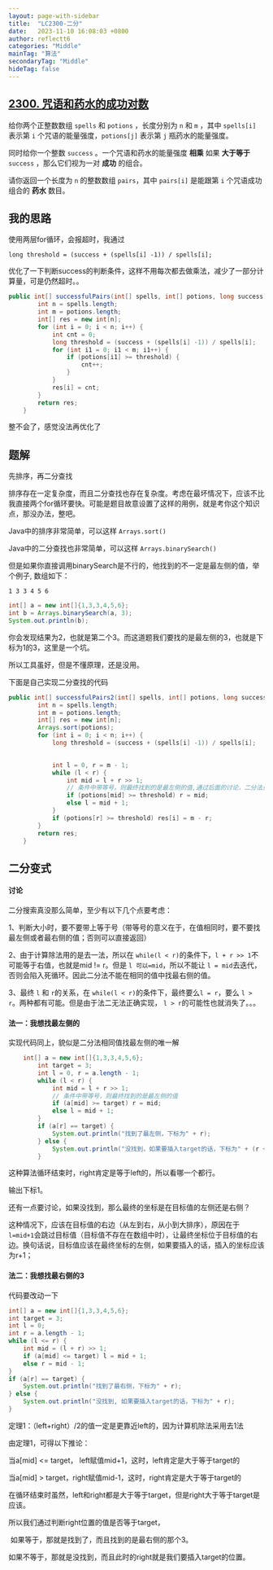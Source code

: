 ```yaml
---
layout: page-with-sidebar
title:  "LC2300-二分"
date:   2023-11-10 16:08:03 +0800
author: reflectt6
categories: "Middle"
mainTag: "算法"
secondaryTag: "Middle"
hideTag: false
---
```

## [2300. 咒语和药水的成功对数](https://leetcode.cn/problems/successful-pairs-of-spells-and-potions/)

给你两个正整数数组 `spells` 和 `potions` ，长度分别为 `n` 和 `m` ，其中 `spells[i]` 表示第 `i` 个咒语的能量强度，`potions[j]` 表示第 `j` 瓶药水的能量强度。

同时给你一个整数 `success` 。一个咒语和药水的能量强度 **相乘** 如果 **大于等于** `success` ，那么它们视为一对 **成功** 的组合。

请你返回一个长度为 `n` 的整数数组 `pairs`，其中 `pairs[i]` 是能跟第 `i` 个咒语成功组合的 **药水** 数目。



## 我的思路

使用两层for循环，会报超时，我通过

`long threshold = (success + (spells[i] -1)) / spells[i];`

优化了一下判断success的判断条件，这样不用每次都去做乘法，减少了一部分计算量，可是仍然超时。。

```java
public int[] successfulPairs(int[] spells, int[] potions, long success) {
        int n = spells.length;
        int m = potions.length;
        int[] res = new int[n];
        for (int i = 0; i < n; i++) {
            int cnt = 0;
            long threshold = (success + (spells[i] -1)) / spells[i];
            for (int i1 = 0; i1 < m; i1++) {
                if (potions[i1] >= threshold) {
                    cnt++;
                }
            }
            res[i] = cnt;
        }
        return res;
    }
```

整不会了，感觉没法再优化了

## 题解

先排序，再二分查找

排序存在一定复杂度，而且二分查找也存在复杂度。考虑在最坏情况下，应该不比我直接两个for循环要快。可能是题目故意设置了这样的用例，就是考你这个知识点，那没办法，整吧。

Java中的排序非常简单，可以这样 `Arrays.sort()`

Java中的二分查找也非常简单，可以这样 `Arrays.binarySearch()`

但是如果你直接调用binarySearch是不行的，他找到的不一定是最左侧的值，举个例子, 数组如下：

```
1 3 3 4 5 6
```

```java
int[] a = new int[]{1,3,3,4,5,6};
int b = Arrays.binarySearch(a, 3);
System.out.println(b);
```

你会发现结果为2，也就是第二个3。而这道题我们要找的是最左侧的3，也就是下标为1的3，这里是一个坑。

所以工具虽好，但是不懂原理，还是没用。

下面是自己实现二分查找的代码

```java
public int[] successfulPairs2(int[] spells, int[] potions, long success) {
        int n = spells.length;
        int m = potions.length;
        int[] res = new int[n];
        Arrays.sort(potions);
        for (int i = 0; i < n; i++) {
            long threshold = (success + (spells[i] -1)) / spells[i];

          
            int l = 0, r = m - 1;
            while (l < r) {
                int mid = l + r >> 1;
              	// 条件中带等号，则最终找到的是最左侧的值,通过后面的讨论，二分法只能找最左侧的值
                if (potions[mid] >= threshold) r = mid;
                else l = mid + 1;
            }
            if (potions[r] >= threshold) res[i] = m - r;
        }
        return res;
    }
```

## 二分变式

#### 讨论

二分搜索真没那么简单，至少有以下几个点要考虑：

1、判断大小时，要不要带上等于号（带等号的意义在于，在值相同时，要不要找最左侧或者最右侧的值；否则可以直接返回）

2、由于计算除法用的是去一法，所以在 `while(l < r)`的条件下，`l + r >> 1`不可能等于右值，也就是mid != r。但是 `l 可以=mid`，所以不能让 `l = mid`去迭代，否则会陷入死循环。因此二分法不能在相同的值中找最右侧的值。

3、最终 `l` 和 `r`的关系，在 `while(l < r)`的条件下，最终要么`l = r`，要么 `l > r`。两种都有可能。但是由于法二无法正确实现， `l > r`的可能性也就消失了。。。

#### 法一：我想找最左侧的

实现代码同上，貌似是二分法相同值找最左侧的唯一解

```java
	int[] a = new int[]{1,3,3,4,5,6};
        int target = 3;
        int l = 0, r = a.length - 1;
        while (l < r) {
            int mid = l + r >> 1;
            // 条件中带等号，则最终找到的是最左侧的值
            if (a[mid] >= target) r = mid;
            else l = mid + 1;
        }
        if (a[r] == target) {
            System.out.println("找到了最左侧，下标为" + r);
        } else {
            System.out.println("没找到，如果要插入target的话，下标为" + (r + 1));
        }
```

这种算法循环结束时，right肯定是等于left的，所以看哪一个都行。

输出下标1。

还有一点要讨论，如果没找到，那么最终的坐标是在目标值的左侧还是右侧？

这种情况下，应该在目标值的右边（从左到右，从小到大排序），原因在于 `l=mid+1`会跳过目标值（目标值不存在在数组中时），让最终坐标位于目标值的右边。换句话说，目标值应该在最终坐标的左侧，如果要插入的话，插入的坐标应该为r+1；



#### 法二：我想找最右侧的3

代码要改动一下

```java
int[] a = new int[]{1,3,3,4,5,6};
int target = 3;
int l = 0;
int r = a.length - 1;
while (l <= r) {
    int mid = (l + r) >> 1;
    if (a[mid] <= target) l = mid + 1;
    else r = mid - 1;
}
if (a[r] == target) {
    System.out.println("找到了最右侧，下标为" + r);
} else {
    System.out.println("没找到, 如果要插入target的话，下标为" + r);
}
```

定理1：（left+right）/2的值一定是更靠近left的，因为计算机除法采用去1法

由定理1，可得以下推论：

当a[mid] <= target， left赋值mid+1，这时，left肯定是大于等于target的

当a[mid] > target，right赋值mid-1，这时，right肯定是大于等于target的

在循环结束时虽然，left和right都是大于等于target，但是right大于等于target是应该。

所以我们通过判断right位置的值是否等于target，

​	如果等于，那就是找到了，而且找到的是最右侧的那个3。

​	如果不等于，那就是没找到，而且此时的right就是我们要插入target的位置。
